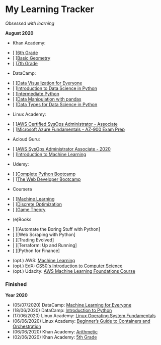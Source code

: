 # My Learning Tracker
*Obsessed with learning*  
  
**August 2020**  
* Khan Academy: 
- [ ][6th Grade](https://www.khanacademy.org/math/cc-sixth-grade-math)
- [ ][Basic Geometry](https://www.khanacademy.org/math/basic-geo)
- [ ][7th Grade](https://www.khanacademy.org/math/cc-seventh-grade-math)
* DataCamp: 
- [ ][Data Visualization for Everyone](https://learn.datacamp.com/courses/data-visualization-for-everyone)
- [ ][Introduction to Data Science in Python](https://learn.datacamp.com/courses/introduction-to-data-science-in-python)
- [ ][Intermediate Python](https://learn.datacamp.com/courses/intermediate-python)
- [ ][Data Manipulation with pandas](https://learn.datacamp.com/courses/data-manipulation-with-pandas)
- [ ][Data Types for Data Science in Python](https://learn.datacamp.com/courses/data-types-for-data-science-in-python)
* Linux Academy: 
- [ ][AWS Certified SysOps Administrator - Associate](https://linuxacademy.com/cp/modules/view/id/364)
- [ ][Microsoft Azure Fundamentals - AZ-900 Exam Prep](https://linuxacademy.com/cp/modules/view/id/330)
* Acloud Guru: 
- [ ][AWS SysOps Administrator Associate - 2020](https://learn.acloud.guru/course/aws-certified-sysops-administrator-associate/dashboard)
- [ ][Introduction to Machine Learning](https://learn.acloud.guru/course/intro-machine-learning/dashboard)
* Udemy: 
- [ ][Complete Python Bootcamp](https://www.udemy.com/course/complete-python-bootcamp/)
- [ ][The Web Developer Bootcamp](https://www.udemy.com/course/the-web-developer-bootcamp/)
* Coursera
- [ ][Machine Learning](https://www.coursera.org/learn/machine-learning)
- [ ][Discrete Optimization](https://www.coursera.org/learn/discrete-optimization)
- [ ][Game Theory](https://www.coursera.org/learn/game-theory-1)
* (e)Books
- [ ][Automate the Boring Stuff with Python]
- [ ][Web Scraping with Python]
- [ ][Trading Evolved]
- [ ][Terraform: Up and Running]
- [ ][Python for Finance]
* (opt.) AWS: [Machine Learning](https://aws.amazon.com/training/learning-paths/machine-learning/)
* (opt.) EdX: [CS50's Introduction to Computer Science](https://www.edx.org/course/cs50s-introduction-to-computer-science)
* (opt.) Udacity: [AWS Machine Learning Foundations Course](https://www.udacity.com/course/aws-machine-learning-foundations--ud090)
  
### Finished
**Year 2020**
* (05/07/2020) DataCamp: [Machine Learning for Everyone](https://learn.datacamp.com/courses/machine-learning-for-everyone)
* (18/06/2020) DataCamp: [Introduction to Python](https://learn.datacamp.com/courses/intro-to-python-for-data-science)
* (17/06/2020) Linux Academy: [Linux Operating System Fundamentals](https://linuxacademy.com/cp/modules/view/id/286)
* (06/06/2020) Linux Academy: [Beginner’s Guide to Containers and Orchestration](https://linuxacademy.com/cp/modules/view/id/275)
* (06/06/2020) Khan Academy: [Arithmetic](https://www.khanacademy.org/math/arithmetic)
* (02/06/2020) Khan Academy: [5th Grade](https://www.khanacademy.org/math/cc-fifth-grade-math)